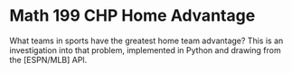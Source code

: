 # Math 199 CHP Home Advantage

What teams in sports have the greatest home team advantage? This is an investigation into that
problem, implemented in Python and drawing from the [ESPN/MLB] API.
